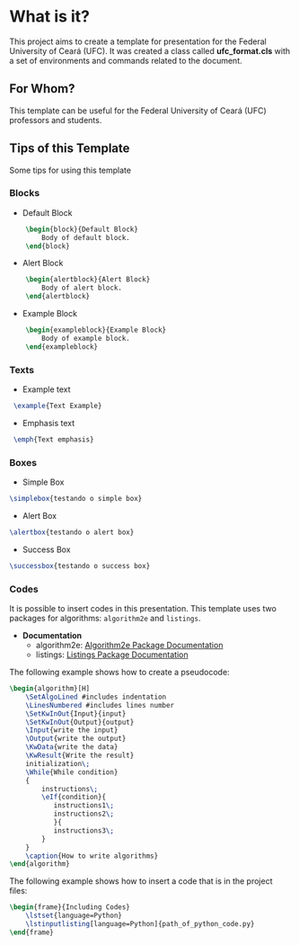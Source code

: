 # What is it?

This project aims to create a template for presentation for the Federal University of Ceará (UFC). It was created a class called **ufc_format.cls** with a set of environments and commands related to the document.

## For Whom?
This template can be useful for the Federal University of Ceará (UFC) professors and students.

## Tips of this Template
Some tips for using this template

### Blocks

- Default Block
```tex
    \begin{block}{Default Block}
        Body of default block.
    \end{block}
```

- Alert Block
```tex
    \begin{alertblock}{Alert Block}
        Body of alert block.
    \end{alertblock}
```

- Example Block
```tex
    \begin{exampleblock}{Example Block}
        Body of example block.
    \end{exampleblock}
```

### Texts

- Example text
```tex
 \example{Text Example}
```

- Emphasis text
```tex
 \emph{Text emphasis}
```

### Boxes

- Simple Box

```tex
\simplebox{testando o simple box}
```

- Alert Box

```tex
\alertbox{testando o alert box}
```

- Success Box

```tex
\successbox{testando o success box}
```

### Codes
It is possible to insert codes in this presentation. This template uses two packages for algorithms: `algorithm2e` and `listings`. 

- **Documentation** 
  - algorithm2e: [Algorithm2e Package Documentation](http://linorg.usp.br/CTAN/macros/latex/contrib/algorithm2e/doc/algorithm2e.pdf)
  - listings: [Listings Package Documentation](http://linorg.usp.br/CTAN/macros/latex/contrib/listings/listings.pdf)

The following example shows how to create a pseudocode:
```tex
\begin{algorithm}[H]
    \SetAlgoLined #includes indentation
    \LinesNumbered #includes lines number
    \SetKwInOut{Input}{input}
    \SetKwInOut{Output}{output}
    \Input{write the input}
    \Output{write the output}
    \KwData{write the data}
    \KwResult{Write the result}
    initialization\;
    \While{While condition}
    {
        instructions\;
        \eIf{condition}{
           instructions1\;
           instructions2\;
           }{
           instructions3\;
        }
    } 
    \caption{How to write algorithms}
\end{algorithm}
```

The following example shows how to insert a code that is in the project files:

```tex
\begin{frame}{Including Codes}
    \lstset{language=Python}
    \lstinputlisting[language=Python]{path_of_python_code.py}
\end{frame}
```